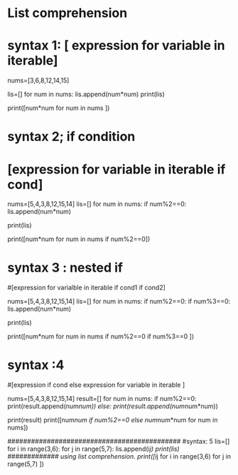 # List comprehension

# syntax 1: [ expression for variable in iterable]
nums=[3,6,8,12,14,15]

lis=[]
for num in nums:
    lis.append(num*num)
print(lis)

print([num*num for num in nums ])

# syntax 2; if condition
# [expression for variable in iterable if cond]

nums=[5,4,3,8,12,15,14]
lis=[]
for num in nums:
    if num%2==0:
     lis.append(num*num)

print(lis)

print([num*num for num in nums if num%2==0])

# syntax 3 : nested if 
#[expression for varialble in iterable if cond1 if cond2]

nums=[5,4,3,8,12,15,14]
lis=[]
for num in nums:
    if num%2==0:
        if num%3==0:
          lis.append(num*num)

print(lis)

print([num*num for num in nums if num%2==0 if num%3==0 ])
# syntax :4
#[expression if cond else expression for variable in iterable ]

nums=[5,4,3,8,12,15,14]
result=[]
for num in nums:
    if num%2==0:
        print(result.append(num*num))
    else:
        print(result.append(num*num*num))
        
print(result)
print([num*num if num%2==0 else num*num*num for num in nums])

############################################
#syntax: 5
lis=[]
for i in range(3,6):
     for j in range(5,7):
         lis.append(i*j)
print(lis)
############# using list comprehension.
print([i*j for i in range(3,6) for j in range(5,7) ])
    
